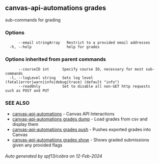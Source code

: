 ## canvas-api-automations grades

sub-commands for grading

### Options

```
      --email stringArray   Restrict to a provided email addresses
  -h, --help                help for grades
```

### Options inherited from parent commands

```
      --courseID int      Specify course ID, necessary for most sub-commands
  -l, --logLevel string   Sets log level (fatal|error|warn|info|debug|trace) (default "info")
      --readOnly          Set to disable all non-GET http requests such as POST and PUT
```

### SEE ALSO

* [canvas-api-automations](canvas-api-automations.md)	 - Canvas API Interactions
* [canvas-api-automations grades dump](canvas-api-automations_grades_dump.md)	 - Load grades from csv and display them
* [canvas-api-automations grades push](canvas-api-automations_grades_push.md)	 - Pushes exported grades into Canvas
* [canvas-api-automations grades show](canvas-api-automations_grades_show.md)	 - Shows graded submissions given any provided flags

###### Auto generated by spf13/cobra on 12-Feb-2024
